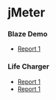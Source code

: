 # jMeter
<h3>Blaze Demo</h3>
<ul>
  <li><a href="https://blaze-demo-report1.netlify.app" target="_blank">Report 1 </a></li>
</ul>

<h3>Life Charger</h3>
<ul>
  <li><a href="https://life-charger-report1.netlify.app">Report 1</a></li>
  <li><a href="https://life-charger-report2.netlify.app">Report 1</a></li>
</ul>

